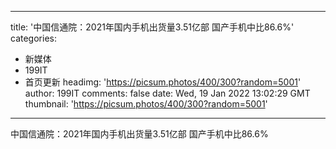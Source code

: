 
---
title: '中国信通院：2021年国内手机出货量3.51亿部 国产手机中比86.6%'
categories: 
 - 新媒体
 - 199IT
 - 首页更新
headimg: 'https://picsum.photos/400/300?random=5001'
author: 199IT
comments: false
date: Wed, 19 Jan 2022 13:02:29 GMT
thumbnail: 'https://picsum.photos/400/300?random=5001'
---

<div>   
中国信通院：2021年国内手机出货量3.51亿部 国产手机中比86.6%  
</div>
            